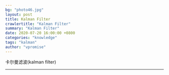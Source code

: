 ```yaml
---
bg: "photo46.jpg"
layout: post
title: Kalman Filter
crawlertitle: "Kalman Filter"
summary: "Kalman Filter"
date: 2020-07-20 16:00:00 +0800
categories: "knowledge"
tags: "kalman"
author: "vpromise"
---
```


卡尔曼滤波(kalman filter)

---
